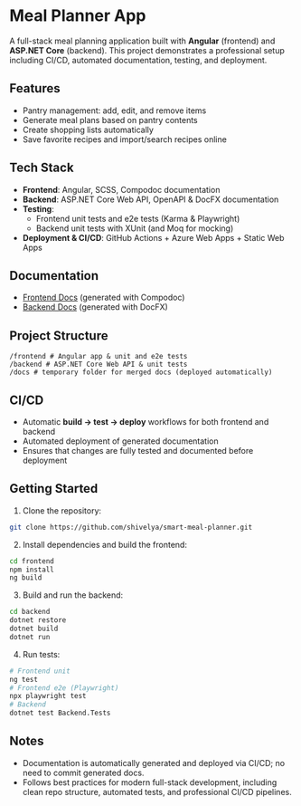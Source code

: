 # Meal Planner App

A full-stack meal planning application built with **Angular** (frontend) and **ASP.NET Core** (backend). This project demonstrates a professional setup including CI/CD, automated documentation, testing, and deployment.

## Features
- Pantry management: add, edit, and remove items
- Generate meal plans based on pantry contents
- Create shopping lists automatically
- Save favorite recipes and import/search recipes online

## Tech Stack
- **Frontend**: Angular, SCSS, Compodoc documentation
- **Backend**: ASP.NET Core Web API, OpenAPI & DocFX documentation
- **Testing**:
  - Frontend unit tests and e2e tests (Karma & Playwright)
  - Backend unit tests with XUnit (and Moq for mocking)
- **Deployment & CI/CD**: GitHub Actions + Azure Web Apps + Static Web Apps

## Documentation
- [Frontend Docs](https://salmon-pond-0787b270f.1.azurestaticapps.net/frontend) (generated with Compodoc)
- [Backend Docs](https://salmon-pond-0787b270f.1.azurestaticapps.net/backend) (generated with DocFX)

## Project Structure
```console
/frontend # Angular app & unit and e2e tests
/backend # ASP.NET Core Web API & unit tests
/docs # temporary folder for merged docs (deployed automatically)
```

## CI/CD
- Automatic **build → test → deploy** workflows for both frontend and backend
- Automated deployment of generated documentation
- Ensures that changes are fully tested and documented before deployment

## Getting Started
1. Clone the repository:
```bash
git clone https://github.com/shivelya/smart-meal-planner.git
```

2. Install dependencies and build the frontend:
```bash
cd frontend
npm install
ng build
```

3. Build and run the backend:
```bash
cd backend
dotnet restore
dotnet build
dotnet run
```

4. Run tests:
```bash
# Frontend unit
ng test
# Frontend e2e (Playwright)
npx playwright test
# Backend
dotnet test Backend.Tests
```

## Notes
- Documentation is automatically generated and deployed via CI/CD; no need to commit generated docs.
- Follows best practices for modern full-stack development, including clean repo structure, automated tests, and professional CI/CD pipelines.

